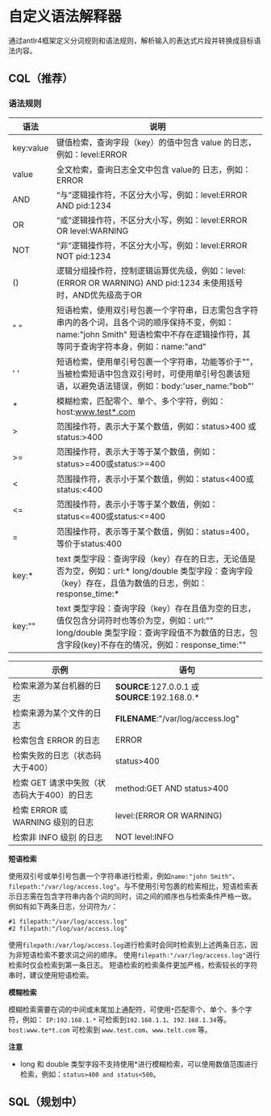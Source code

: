 # 自定义语法解释器

通过antlr4框架定义分词规则和语法规则，解析输入的表达式片段并转换成目标语法内容。

## CQL（推荐）

### 语法规则

| 语法        | 说明                                                                                                                     |
|-----------|------------------------------------------------------------------------------------------------------------------------|
| key:value | 键值检索，查询字段（key）的值中包含 value 的日志，例如：level:ERROR                                                                           |
| value     | 全文检索，查询日志全文中包含 value的 日志，例如：ERROR                                                                                      |
| AND       | “与”逻辑操作符，不区分大小写，例如：level:ERROR AND pid:1234                                                                            |
| OR        | “或”逻辑操作符，不区分大小写，例如：level:ERROR OR level:WARNING                                                                        |
| NOT       | “非”逻辑操作符，不区分大小写，例如：level:ERROR NOT pid:1234                                                                            |
| ()        | 逻辑分组操作符，控制逻辑运算优先级，例如：level:(ERROR OR WARNING) AND pid:1234 未使用括号时，AND优先级高于OR                                           |            
| "  "      | 短语检索，使用双引号包裹一个字符串，日志需包含字符串内的各个词，且各个词的顺序保持不变，例如：name:"john Smith" 短语检索中不存在逻辑操作符，其等同于查询字符本身，例如：name:"and"                |           
| '  '      | 短语检索，使用单引号包裹一个字符串，功能等价于""，当被检索短语中包含双引号时，可使用单引号包裹该短语，以避免语法错误，例如：body:'user_name:"bob"'                                  | 
| *         | 模糊检索，匹配零个、单个、多个字符，例如：host:www.test*.com                                                                                |
| >         | 范围操作符，表示大于某个数值，例如：status>400 或 status:>400                                                                             |
| >=        | 范围操作符，表示大于等于某个数值，例如：status>=400或status:>=400                                                                           |
| <         | 范围操作符，表示小于某个数值，例如：status<400或status:<400                                                                               |
| <=        | 范围操作符，表示小于等于某个数值，例如：status<=400或status:<=400                                                                           |
| =         | 范围操作符，表示等于某个数值，例如：status=400，等价于status:400                                                                             |
| key:*     | text 类型字段：查询字段（key）存在的日志，无论值是否为空，例如：url:* long/double 类型字段：查询字段（key）存在，且值为数值的日志，例如：response_time:*                     |               
| key:""    | text 类型字段：查询字段（key）存在且值为空的日志，值仅包含分词符时也等价为空，例如：url:"" long/double 类型字段：查询字段值不为数值的日志，包含字段(key)不存在的情况，例如：response_time:"" |

| 示例                        | 语句                                            |
|---------------------------|-----------------------------------------------|
| 检索来源为某台机器的日志              | __SOURCE__:127.0.0.1 或 __SOURCE__:192.168.0.* |
| 检索来源为某个文件的日志              | __FILENAME__:"/var/log/access.log"            |
| 检索包含 ERROR 的日志            | ERROR                                         |
| 检索失败的日志（状态码大于400）         | status>400                                    |
| 检索 GET 请求中失败（状态码大于400）的日志 | method:GET AND status>400                     |
| 检索 ERROR 或 WARNING 级别的日志  | level:(ERROR OR WARNING)                      |
| 检索非 INFO 级别 的日志           | NOT level:INFO                                |

**短语检索**

使用双引号或单引号包裹一个字符串进行检索，例如`name:"john Smith"`、`filepath:"/var/log/access.log"`。与不使用引号包裹的检索相比，短语检索表示日志需在包含字符串内各个词的同时，词之间的顺序也与检索条件严格一致。
例如有如下两条日志，分词符为`/`：

```
#1 filepath:"/var/log/access.log"
#2 filepath:"/log/var/access.log"
```

使用`filepath:/var/log/access.log`进行检索时会同时检索到上述两条日志，因为非短语检索不要求词之间的顺序。
使用`filepath:"/var/log/access.log"`进行检索时仅会检索到第一条日志。
短语检索的检索条件更加严格，检索较长的字符串时，建议使用短语检索。

**模糊检索**

模糊检索需要在词的中间或末尾加上通配符，可使用`*`匹配零个、单个、多个字符，例如：
`IP:192.168.1.*` 可检索到`192.168.1.1`、`192.168.1.34`等。
`host:www.te*t.com` 可检索到 `www.test.com`、`www.telt.com` 等。

**注意**

* long 和 double 类型字段不支持使用*进行模糊检索，可以使用数值范围进行检索，例如：`status>400 and status<500`。

## SQL（规划中）